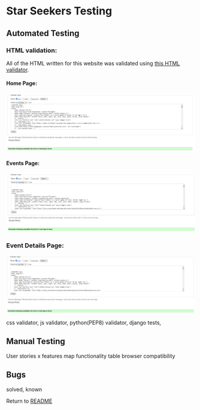 # Star Seekers Testing

## Automated Testing

### HTML validation:  
All of the HTML written for this website was validated using [this HTML validator](https://validator.w3.org/).  

#### Home Page:  
![HTML validator results for home page.](/documentation/testing/home-page-html.png)  

#### Events Page:  
![HTML validator results for events page.](documentation/testing/events-page-html.png)  

### Event Details Page:  
![HTML validator results for event details page.](/documentation/testing/event-details-page-html.png)  


css validator,
js validator,
python(PEP8) validator,
django tests,

## Manual Testing

User stories x features map
functionality table
browser compatibility

## Bugs

solved, known

Return to [README](README.md)